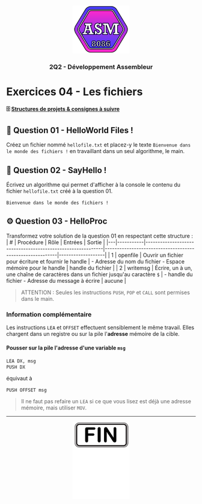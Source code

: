 
<p align="Center"><img src="../includes/logo.png" alt="drawing" width="150"/></p>
<h3 align="Center">2Q2 - Développement Assembleur</h3>

# Exercices 04 - Les fichiers

<!--#
#### 📝 Lien vers les [notes de cours](https://slides.com/hkoncept/2q2-04/fullscreen?token=LZDfz3yW) !
-->

#### 🗄️ [Structures de projets & consignes à suivre](../includes/rules.md)

## 📁 Question 01 - HelloWorld Files !

Créez un fichier nommé `hellofile.txt` et placez-y le texte `Bienvenue dans le monde des fichiers !` en travaillant dans un seul algorithme, le main.

## 🫡 Question 02 - SayHello !

Écrivez un algorithme qui permet d'afficher à la console le contenu du fichier `hellofile.txt` créé à la question 01.

```plaintext
Bienvenue dans le monde des fichiers !
```

## ⚙️ Question 03 - HelloProc

Transformez votre solution de la question 01 en respectant cette structure :
| # | Procédure | Rôle | Entrées | Sortie |
|---|-----------|------------------------------------------------------------|----------------------------------------------------------|-------------------|
| 1 | openfile | Ouvrir un fichier pour écriture et fournir le handle | - Adresse du nom du fichier - Espace mémoire pour le handle | handle du fichier |
| 2 | writemsg | Écrire, un à un, une chaîne de caractères dans un fichier jusqu'au caractère `$` | - handle du fichier - Adresse du message à écrire | aucune |

> ATTENTION : Seules les instructions `PUSH`, `POP` et `CALL` sont permises dans le main.

### Information complémentaire

Les instructions `LEA` et `OFFSET` effectuent sensiblement le même travail. Elles chargent dans un registre ou sur la pile l'**adresse** mémoire de la cible.

#### Pousser sur la pile l'adresse d'une variable `msg`

```plaintext
LEA DX, msg
PUSH DX
```

équivaut à

```
PUSH OFFSET msg
```

> Il ne faut pas refaire un `LEA` si ce que vous lisez est déjà une adresse mémoire, mais utiliser `MOV`.

<hr><p align="Center"><img src="./images/end.png" alt="drawing" width="150"/></p>
